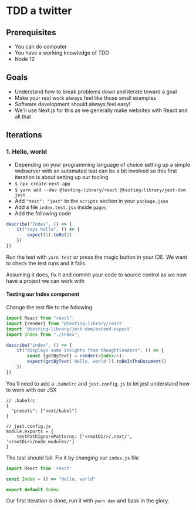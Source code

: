 # TDD a twitter

## Prerequisites

- You can do computer
- You have a working knowledge of TDD
- Node 12

## Goals

- Understand how to break problems down and iterate toward a goal
- Make your real work always feel like those small examples
- Software development should always feel easy! 
- We'll use Next.js for this as we generally make websites with React and all that

## Iterations

### 1. Hello, world

- Depending on your programming language of choice setting up a simple webserver with an automated test can be a bit involved so this first iteration is about setting up our tooling
- `$ npx create-next-app`
- `$ yarn add --dev @testing-library/react @testing-library/jest-dom jest`
- Add `"test": "jest"` to the `scripts` section in your `package.json`
- Add a file `index.test.jsx` inside `pages`
- Add the following code

```javascript
describe("Index", () => {
    it("says hello", () => {
        expect(1).toBe(2)
    })
})
```

Run the test with `yarn test` or press the magic button in your IDE. We want to check the test runs and it fails. 

Assuming it does, fix it and commit your code to source control as we now have a project we can work with

#### Testing our Index component

Change the test file to the following 

````javascript
import React from "react";
import {render} from '@testing-library/react'
import '@testing-library/jest-dom/extend-expect'
import Index from "./index";

describe("index", () => {
    it("displays some insights from thoughtleaders", () => {
        const {getByText} = render(<Index/>);
        expect(getByText('Hello, world')).toBeInTheDocument()
    })
})
````

You'll need to add a `.babelrc` and `jest.config.js` to let jest understand how to work with our JSX

```
// .babelrc
{
  "presets": ["next/babel"]
}

// jest.config.js
module.exports = {
    testPathIgnorePatterns: ['<rootDir>/.next/', '<rootDir>/node_modules/']
}
```

The test should fail. Fix it by changing our `index.js` file

````javascript
import React from 'react'

const Index = () => "Hello, world"

export default Index
````

Our first iteration is done, run it with `yarn dev` and bask in the glory.

